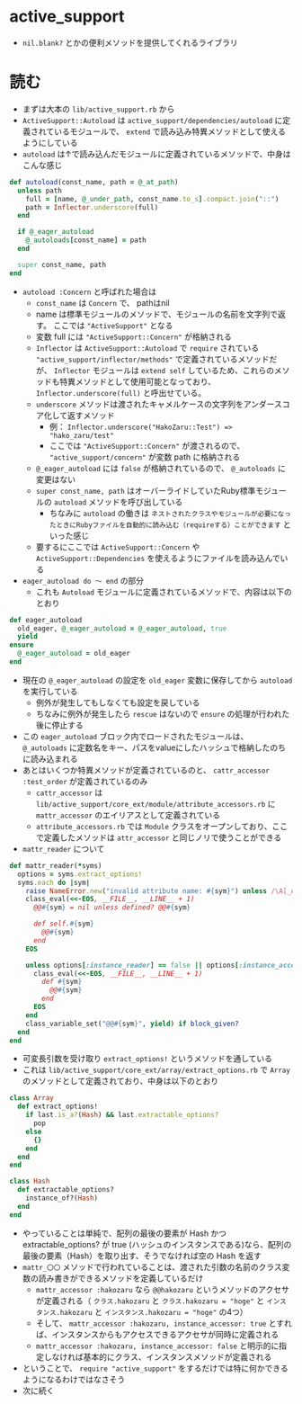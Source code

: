 # active_support
- `nil.blank?` とかの便利メソッドを提供してくれるライブラリ

# 読む
- まずは大本の `lib/active_support.rb` から
- `ActiveSupport::Autoload` は `active_support/dependencies/autoload` に定義されているモジュールで、 `extend` で読み込み特異メソッドとして使えるようにしている
- `autoload` は↑で読み込んだモジュールに定義されているメソッドで、中身はこんな感じ

```ruby
def autoload(const_name, path = @_at_path)
  unless path
    full = [name, @_under_path, const_name.to_s].compact.join("::")
    path = Inflector.underscore(full)
  end

  if @_eager_autoload
    @_autoloads[const_name] = path
  end

  super const_name, path
end
```

- `autoload :Concern` と呼ばれた場合は
  - `const_name` は `Concern` で、 pathはnil
  - name は標準モジュールのメソッドで、モジュールの名前を文字列で返す。 ここでは `"ActiveSupport"` となる
  - 変数 full には `"ActiveSupport::Concern"` が格納される
  - `Inflector` は `ActiveSupport::Autoload` で `require` されている `"active_support/inflector/methods"` で定義されているメソッドだが、 `Inflector` モジュールは `extend self` しているため、これらのメソッドも特異メソッドとして使用可能となっており、 `Inflector.underscore(full)` と呼出せている。
  - `underscore` メソッドは渡されたキャメルケースの文字列をアンダースコア化して返すメソッド
    - 例： `Inflector.underscore("HakoZaru::Test") => "hako_zaru/test"`
    - ここでは `"ActiveSupport::Concern"` が渡されるので、 `"active_support/concern"` が変数 path に格納される
  - `@_eager_autoload` には `false` が格納されているので、 `@_autoloads` に変更はない
  - `super const_name, path` はオーバーライドしていたRuby標準モジュールの `autoload` メソッドを呼び出している
    - ちなみに `autoload` の働きは `ネストされたクラスやモジュールが必要になったときにRubyファイルを自動的に読み込む（requireする）ことができます` といった感じ
  - 要するにここでは `ActiveSupport::Concern` や `ActiveSupport::Dependencies` を使えるようにファイルを読み込んでいる
- `eager_autoload do 〜 end` の部分
  - これも `Autoload` モジュールに定義されているメソッドで、内容は以下のとおり

```ruby
def eager_autoload
  old_eager, @_eager_autoload = @_eager_autoload, true
  yield
ensure
  @_eager_autoload = old_eager
end
```

- 現在の `@_eager_autoload` の設定を `old_eager` 変数に保存してから `autoload` を実行している
  - 例外が発生してもしなくても設定を戻している
  - ちなみに例外が発生したら `rescue` はないので `ensure` の処理が行われた後に停止する
- この `eager_autoload` ブロック内でロードされたモジュールは、 `@_autoloads` に定数名をキー、パスをvalueにしたハッシュで格納したのちに読み込まれる
- あとはいくつか特異メソッドが定義されているのと、 `cattr_accessor :test_order` が定義されているのみ
  - `cattr_accessor` は `lib/active_support/core_ext/module/attribute_accessors.rb` に `mattr_accessor` のエイリアスとして定義されている
  - `attribute_accessors.rb` では `Module` クラスをオープンしており、ここで定義したメソッドは `attr_accessor` と同じノリで使うことができる
- `mattr_reader` について

```ruby
def mattr_reader(*syms)
  options = syms.extract_options!
  syms.each do |sym|
    raise NameError.new("invalid attribute name: #{sym}") unless /\A[_A-Za-z]\w*\z/.match?(sym)
    class_eval(<<-EOS, __FILE__, __LINE__ + 1)
      @@#{sym} = nil unless defined? @@#{sym}

      def self.#{sym}
        @@#{sym}
      end
    EOS

    unless options[:instance_reader] == false || options[:instance_accessor] == false
      class_eval(<<-EOS, __FILE__, __LINE__ + 1)
        def #{sym}
          @@#{sym}
        end
      EOS
    end
    class_variable_set("@@#{sym}", yield) if block_given?
  end
end
```

- 可変長引数を受け取り `extract_options!` というメソッドを通している
- これは `lib/active_support/core_ext/array/extract_options.rb` で `Array` のメソッドとして定義されており、中身は以下のとおり

```ruby
class Array
  def extract_options!
    if last.is_a?(Hash) && last.extractable_options?
      pop
    else
      {}
    end
  end
end

class Hash
  def extractable_options?
    instance_of?(Hash)
  end
end
```

- やっていることは単純で、配列の最後の要素が Hash かつ extractable_options? が true (ハッシュのインスタンスである)なら、配列の最後の要素（Hash）を取り出す、そうでなければ空の Hash を返す
- `mattr_〇〇` メソッドで行われていることは、渡された引数の名前のクラス変数の読み書きができるメソッドを定義しているだけ
  - `mattr_accessor :hakozaru` なら `@@hakozaru` というメソッドのアクセサが定義される（ `クラス.hakozaru` と `クラス.hakozaru = "hoge"` と `インスタンス.hakozaru` と `インスタンス.hakozaru = "hoge"` の4つ）
  - そして、 `mattr_accessor :hakozaru, instance_accessor: true` とすれば、インスタンスからもアクセスできるアクセサが同時に定義される
  - `mattr_accessor :hakozaru, instance_accessor: false` と明示的に指定しなければ基本的にクラス、インスタンスメソッドが定義される
- ということで、 `require "active_support"` をするだけでは特に何かできるようになるわけではなさそう
- 次に続く
